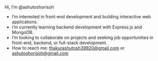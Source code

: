 Hi, I’m @ashutoshorisoh
-  I’m interested in front-end development and building interactive web applications.
-  I’m currently learning backend development with Express.js and MongoDB.
-  I’m looking to collaborate on projects and seeking job opportunities in front-end, backend, or full-stack development.
-  How to reach me: thakurashutosh39920@gmail.com or ashutoshorisoh@gmail.com

<!---
ashutoshorisoh/ashutoshorisoh is a ✨ special ✨ repository because its `README.md` (this file) appears on your GitHub profile.
You can click the Preview link to take a look at your changes.
--->
